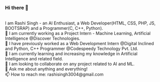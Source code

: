 ### Hi there 👋

<!--
**RASHI3004/RASHI3004** is a ✨ _special_ ✨ repository because its `README.md` (this file) appears on your GitHub profile.

Here are some ideas to get you started:

- 🔭 I’m currently working on ...
- 🌱 I’m currently learning ...
- 👯 I’m looking to collaborate on ...
- 🤔 I’m looking for help with ...
- 💬 Ask me about ...
- 📫 How to reach me: ...
- 😄 Pronouns: ...
- ⚡ Fun fact: ...
-->
</br>
I am Rashi Singh - an AI Enthusiast, a Web Developer(HTML, CSS, PHP, JS, BOOTSRAP) and a Programmer(C, C++, Python).
</br>
🔭 I am currently working as a Project Intern - Machine Learning, Artificial Intelligence @Discover Technologies.
</br>
🔭 I have previously worked as a Web Development Intern @Digital Inclined and Python, C++ Programmer @Codespeedy Technology Pvt. Ltd.
</br>
🌱 I am currently learning and increasing my knowledge in Artificial Intelligence and related field.
</br>
👯 I am looking to collaborate on any project related to AI and ML.
</br>
💬 Ask me about anything and everything!
</br>
📫 How to reach me: rashisingh3004@gmail.com
 
